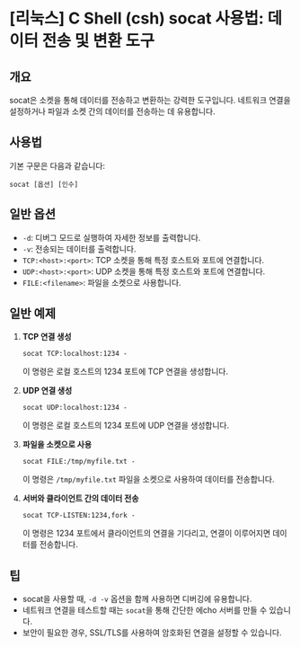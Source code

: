 # [리눅스] C Shell (csh) socat 사용법: 데이터 전송 및 변환 도구

## 개요
socat은 소켓을 통해 데이터를 전송하고 변환하는 강력한 도구입니다. 네트워크 연결을 설정하거나 파일과 소켓 간의 데이터를 전송하는 데 유용합니다.

## 사용법
기본 구문은 다음과 같습니다:
```
socat [옵션] [인수]
```

## 일반 옵션
- `-d`: 디버그 모드로 실행하여 자세한 정보를 출력합니다.
- `-v`: 전송되는 데이터를 출력합니다.
- `TCP:<host>:<port>`: TCP 소켓을 통해 특정 호스트와 포트에 연결합니다.
- `UDP:<host>:<port>`: UDP 소켓을 통해 특정 호스트와 포트에 연결합니다.
- `FILE:<filename>`: 파일을 소켓으로 사용합니다.

## 일반 예제
1. **TCP 연결 생성**
   ```
   socat TCP:localhost:1234 -
   ```
   이 명령은 로컬 호스트의 1234 포트에 TCP 연결을 생성합니다.

2. **UDP 연결 생성**
   ```
   socat UDP:localhost:1234 -
   ```
   이 명령은 로컬 호스트의 1234 포트에 UDP 연결을 생성합니다.

3. **파일을 소켓으로 사용**
   ```
   socat FILE:/tmp/myfile.txt -
   ```
   이 명령은 `/tmp/myfile.txt` 파일을 소켓으로 사용하여 데이터를 전송합니다.

4. **서버와 클라이언트 간의 데이터 전송**
   ```
   socat TCP-LISTEN:1234,fork - 
   ```
   이 명령은 1234 포트에서 클라이언트의 연결을 기다리고, 연결이 이루어지면 데이터를 전송합니다.

## 팁
- socat을 사용할 때, `-d -v` 옵션을 함께 사용하면 디버깅에 유용합니다.
- 네트워크 연결을 테스트할 때는 `socat`을 통해 간단한 에cho 서버를 만들 수 있습니다.
- 보안이 필요한 경우, SSL/TLS를 사용하여 암호화된 연결을 설정할 수 있습니다.